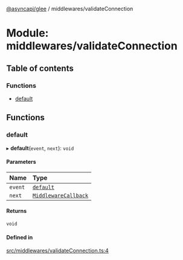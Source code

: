 [@asyncapi/glee](../README.md) / middlewares/validateConnection

# Module: middlewares/validateConnection

## Table of contents

### Functions

- [default](middlewares_validateConnection.md#default)

## Functions

### default

▸ **default**(`event`, `next`): `void`

#### Parameters

| Name | Type |
| :------ | :------ |
| `event` | [`default`](../classes/lib_message.default.md) |
| `next` | [`MiddlewareCallback`](middlewares.md#middlewarecallback) |

#### Returns

`void`

#### Defined in

[src/middlewares/validateConnection.ts:4](https://github.com/asyncapi/glee/blob/3f8f824/src/middlewares/validateConnection.ts#L4)
